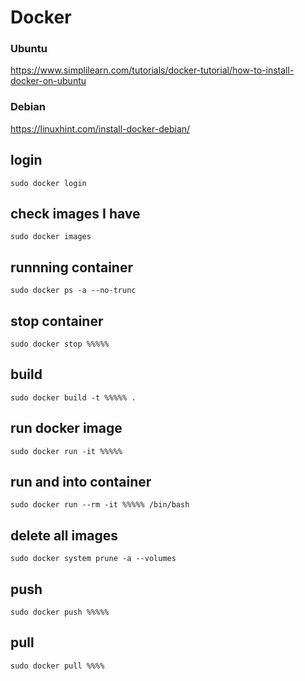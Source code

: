 # Docker

### Ubuntu
https://www.simplilearn.com/tutorials/docker-tutorial/how-to-install-docker-on-ubuntu

### Debian
https://linuxhint.com/install-docker-debian/

## login
`sudo docker login`

## check images I have
`sudo docker images`

## runnning container
`sudo docker ps -a --no-trunc`

## stop container
`sudo docker stop %%%%%`

## build
`sudo docker build -t %%%%% .`

## run docker image
`sudo docker run -it %%%%%`

## run and into container
`sudo docker run --rm -it %%%%% /bin/bash`

## delete all images
`sudo docker system prune -a --volumes`

## push
`sudo docker push %%%%%`

## pull
`sudo docker pull %%%%`